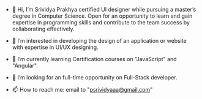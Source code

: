 - 👋 Hi, I’m Srividya Prakhya certified UI designer while pursuing a master’s degree in Computer Science. Open for an opportunity to learn and gain expertise in 
programming skills and contribute to the team success by collaborating effectively.

- 👀 I’m interested in developing the design of an application or website with expertise in UI/UX designing.
- 🌱 I’m currently learning Certification courses on "JavaScript" and "Angular".
- 💞️ I’m looking for an full-time opportunity on Full-Stack developer.
- 📫 How to reach me: email to "psrividyaaa@gmail.com"

<!---
prakhyavidya/prakhyavidya is a ✨ special ✨ repository because its `README.md` (this file) appears on your GitHub profile.
You can click the Preview link to take a look at your changes.
--->
